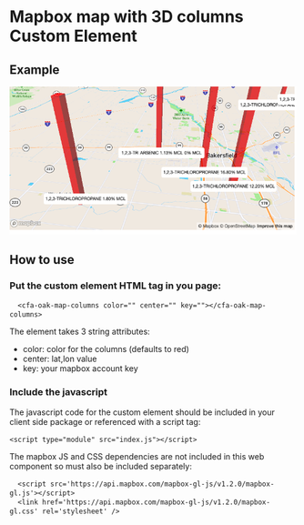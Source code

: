 # Mapbox map with 3D columns Custom Element

## Example

<img src="map-example.png" />

## How to use

### Put the custom element HTML tag in you page:

```
  <cfa-oak-map-columns color="" center="" key=""></cfa-oak-map-columns>
```

The element takes 3 string attributes:

- color: color for the columns (defaults to red)
- center: lat,lon value
- key: your mapbox account key

### Include the javascript 

The javascript code for the custom element should be included in your client side package or referenced with a script tag:

```
<script type="module" src="index.js"></script>
```

The mapbox JS and CSS dependencies are not included in this web component so must also be included separately:

```
  <script src='https://api.mapbox.com/mapbox-gl-js/v1.2.0/mapbox-gl.js'></script>
  <link href='https://api.mapbox.com/mapbox-gl-js/v1.2.0/mapbox-gl.css' rel='stylesheet' />
```
